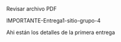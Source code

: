 Revisar archivo PDF 

IMPORTANTE-Entrega1-sitio-grupo-4

Ahi están los detalles de la primera entrega
